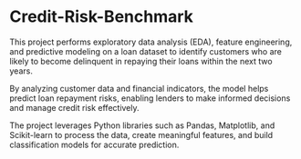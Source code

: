 # Credit-Risk-Benchmark
This project performs exploratory data analysis (EDA), feature engineering, and predictive modeling on a loan dataset to identify customers who are likely to become delinquent in repaying their loans within the next two years.

By analyzing customer data and financial indicators, the model helps predict loan repayment risks, enabling lenders to make informed decisions and manage credit risk effectively.

The project leverages Python libraries such as Pandas, Matplotlib, and Scikit-learn to process the data, create meaningful features, and build classification models for accurate prediction.
